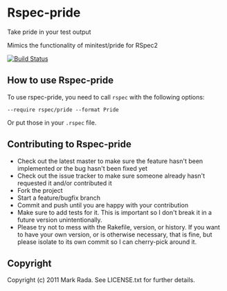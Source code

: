 # Rspec-pride

Take pride in your test output

Mimics the functionality of minitest/pride for RSpec2

[![Build Status](http://travis-ci.org/ferrous26/rspec-pride.png)](http://travis-ci.org/ferrous26/rspec-pride)

## How to use Rspec-pride

To use rspec-pride, you need to call `rspec` with the following options:

    --require rspec/pride --format Pride

Or put those in your `.rspec` file.

## Contributing to Rspec-pride

* Check out the latest master to make sure the feature hasn't been implemented or the bug hasn't been fixed yet
* Check out the issue tracker to make sure someone already hasn't requested it and/or contributed it
* Fork the project
* Start a feature/bugfix branch
* Commit and push until you are happy with your contribution
* Make sure to add tests for it. This is important so I don't break it in a future version unintentionally.
* Please try not to mess with the Rakefile, version, or history. If you want to have your own version, or is otherwise necessary, that is fine, but please isolate to its own commit so I can cherry-pick around it.

## Copyright

Copyright (c) 2011 Mark Rada. See LICENSE.txt for further details.
